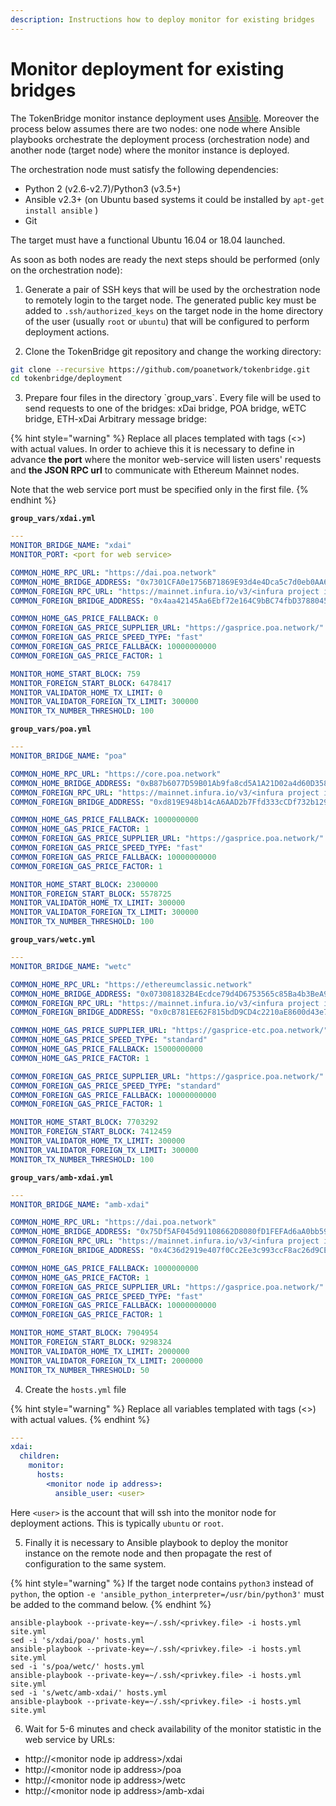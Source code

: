 ```yaml
---
description: Instructions how to deploy monitor for existing bridges
---
```


# Monitor deployment for existing bridges

The TokenBridge monitor instance deployment uses [Ansible](https://docs.ansible.com/ansible/latest/index.html). Moreover the process below assumes there are two nodes: one node where Ansible playbooks orchestrate the deployment process \(orchestration node\) and another node \(target node\) where the monitor instance is deployed. 

The orchestration node must satisfy the following dependencies:

* Python 2 \(v2.6-v2.7\)/Python3 \(v3.5+\)
* Ansible v2.3+ \(on Ubuntu based systems it could be installed by `apt-get install ansible` \)
* Git

The target must have a functional Ubuntu 16.04 or 18.04 launched.

As soon as both nodes are ready the next steps should be performed \(only on the orchestration node\):

1. Generate a pair of SSH keys that will be used by the orchestration node to remotely login to the target node. The generated public key must be added to `.ssh/authorized_keys` on the target node in the home directory of the user \(usually `root` or `ubuntu`\) that will be configured to perform deployment actions.

2. Clone the TokenBridge git repository and change the working directory:

```bash
git clone --recursive https://github.com/poanetwork/tokenbridge.git
cd tokenbridge/deployment
```

3. Prepare four files in the directory \`group\_vars\`. Every file will be used to send requests to one of the bridges: xDai bridge, POA bridge, wETC bridge, ETH-xDai Arbitrary message bridge:

{% hint style="warning" %}
Replace all places templated with tags \(&lt;&gt;\) with actual values. In order to achieve this it is necessary to define in advance **the port** where the monitor web-service will listen users' requests and **the JSON RPC url** to communicate with Ethereum Mainnet nodes.

Note that the web service port must be specified only in the first file.
{% endhint %}

**`group_vars/xdai.yml`**

```yaml
---
MONITOR_BRIDGE_NAME: "xdai"
MONITOR_PORT: <port for web service>

COMMON_HOME_RPC_URL: "https://dai.poa.network"
COMMON_HOME_BRIDGE_ADDRESS: "0x7301CFA0e1756B71869E93d4e4Dca5c7d0eb0AA6"
COMMON_FOREIGN_RPC_URL: "https://mainnet.infura.io/v3/<infura project id>"
COMMON_FOREIGN_BRIDGE_ADDRESS: "0x4aa42145Aa6Ebf72e164C9bBC74fbD3788045016"

COMMON_HOME_GAS_PRICE_FALLBACK: 0
COMMON_FOREIGN_GAS_PRICE_SUPPLIER_URL: "https://gasprice.poa.network/"
COMMON_FOREIGN_GAS_PRICE_SPEED_TYPE: "fast"
COMMON_FOREIGN_GAS_PRICE_FALLBACK: 10000000000
COMMON_FOREIGN_GAS_PRICE_FACTOR: 1

MONITOR_HOME_START_BLOCK: 759
MONITOR_FOREIGN_START_BLOCK: 6478417
MONITOR_VALIDATOR_HOME_TX_LIMIT: 0
MONITOR_VALIDATOR_FOREIGN_TX_LIMIT: 300000
MONITOR_TX_NUMBER_THRESHOLD: 100
```

**`group_vars/poa.yml`**

```yaml
---
MONITOR_BRIDGE_NAME: "poa"

COMMON_HOME_RPC_URL: "https://core.poa.network"
COMMON_HOME_BRIDGE_ADDRESS: "0xB87b6077D59B01Ab9fa8cd5A1A21D02a4d60D358"
COMMON_FOREIGN_RPC_URL: "https://mainnet.infura.io/v3/<infura project id>"
COMMON_FOREIGN_BRIDGE_ADDRESS: "0xd819E948b14cA6AAD2b7Ffd333cCDf732b129EeD"

COMMON_HOME_GAS_PRICE_FALLBACK: 1000000000
COMMON_HOME_GAS_PRICE_FACTOR: 1
COMMON_FOREIGN_GAS_PRICE_SUPPLIER_URL: "https://gasprice.poa.network/"
COMMON_FOREIGN_GAS_PRICE_SPEED_TYPE: "fast"
COMMON_FOREIGN_GAS_PRICE_FALLBACK: 10000000000
COMMON_FOREIGN_GAS_PRICE_FACTOR: 1

MONITOR_HOME_START_BLOCK: 2300000
MONITOR_FOREIGN_START_BLOCK: 5578725
MONITOR_VALIDATOR_HOME_TX_LIMIT: 300000
MONITOR_VALIDATOR_FOREIGN_TX_LIMIT: 300000
MONITOR_TX_NUMBER_THRESHOLD: 100
```

**`group_vars/wetc.yml`**

```yaml
---
MONITOR_BRIDGE_NAME: "wetc"

COMMON_HOME_RPC_URL: "https://ethereumclassic.network"
COMMON_HOME_BRIDGE_ADDRESS: "0x073081832B4Ecdce79d4D6753565c85Ba4b3BeA9"
COMMON_FOREIGN_RPC_URL: "https://mainnet.infura.io/v3/<infura project id>"
COMMON_FOREIGN_BRIDGE_ADDRESS: "0x0cB781EE62F815bdD9CD4c2210aE8600d43e7040"

COMMON_HOME_GAS_PRICE_SUPPLIER_URL: "https://gasprice-etc.poa.network/"
COMMON_HOME_GAS_PRICE_SPEED_TYPE: "standard"
COMMON_HOME_GAS_PRICE_FALLBACK: 15000000000
COMMON_HOME_GAS_PRICE_FACTOR: 1

COMMON_FOREIGN_GAS_PRICE_SUPPLIER_URL: "https://gasprice.poa.network/"
COMMON_FOREIGN_GAS_PRICE_SPEED_TYPE: "standard"
COMMON_FOREIGN_GAS_PRICE_FALLBACK: 10000000000
COMMON_FOREIGN_GAS_PRICE_FACTOR: 1

MONITOR_HOME_START_BLOCK: 7703292
MONITOR_FOREIGN_START_BLOCK: 7412459
MONITOR_VALIDATOR_HOME_TX_LIMIT: 300000
MONITOR_VALIDATOR_FOREIGN_TX_LIMIT: 300000
MONITOR_TX_NUMBER_THRESHOLD: 100
```

**`group_vars/amb-xdai.yml`**

```yaml
---
MONITOR_BRIDGE_NAME: "amb-xdai"

COMMON_HOME_RPC_URL: "https://dai.poa.network"
COMMON_HOME_BRIDGE_ADDRESS: "0x75Df5AF045d91108662D8080fD1FEFAd6aA0bb59"
COMMON_FOREIGN_RPC_URL: "https://mainnet.infura.io/v3/<infura project id>"
COMMON_FOREIGN_BRIDGE_ADDRESS: "0x4C36d2919e407f0Cc2Ee3c993ccF8ac26d9CE64e"

COMMON_HOME_GAS_PRICE_FALLBACK: 1000000000
COMMON_HOME_GAS_PRICE_FACTOR: 1
COMMON_FOREIGN_GAS_PRICE_SUPPLIER_URL: "https://gasprice.poa.network/"
COMMON_FOREIGN_GAS_PRICE_SPEED_TYPE: "fast"
COMMON_FOREIGN_GAS_PRICE_FALLBACK: 10000000000
COMMON_FOREIGN_GAS_PRICE_FACTOR: 1

MONITOR_HOME_START_BLOCK: 7904954
MONITOR_FOREIGN_START_BLOCK: 9298324
MONITOR_VALIDATOR_HOME_TX_LIMIT: 2000000
MONITOR_VALIDATOR_FOREIGN_TX_LIMIT: 2000000
MONITOR_TX_NUMBER_THRESHOLD: 50
```

4. Create the `hosts.yml` file

{% hint style="warning" %}
Replace all variables templated with tags \(&lt;&gt;\) with actual values.
{% endhint %}

```yaml
---
xdai:
  children:
    monitor:
      hosts:
        <monitor node ip address>:
          ansible_user: <user>
```

Here `<user>` is the account that will ssh into the monitor node for deployment actions. This is typically `ubuntu` or `root`.

5. Finally it is necessary to Ansible playbook to deploy the monitor instance on the remote node and then propagate the rest of configuration to the same system.

{% hint style="warning" %}
If the target node contains `python3` instead of `python`, the option `-e 'ansible_python_interpreter=/usr/bin/python3'` must be added to the command below.
{% endhint %}

```text
ansible-playbook --private-key=~/.ssh/<privkey.file> -i hosts.yml site.yml
sed -i 's/xdai/poa/' hosts.yml
ansible-playbook --private-key=~/.ssh/<privkey.file> -i hosts.yml site.yml
sed -i 's/poa/wetc/' hosts.yml
ansible-playbook --private-key=~/.ssh/<privkey.file> -i hosts.yml site.yml
sed -i 's/wetc/amb-xdai/' hosts.yml
ansible-playbook --private-key=~/.ssh/<privkey.file> -i hosts.yml site.yml
```

6. Wait for 5-6 minutes and check availability of the monitor statistic in the web service by URLs:

* http://&lt;monitor node ip address&gt;/xdai
* http://&lt;monitor node ip address&gt;/poa
* http://&lt;monitor node ip address&gt;/wetc
* http://&lt;monitor node ip address&gt;/amb-xdai

